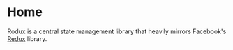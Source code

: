 # Home
Rodux is a central state management library that heavily mirrors Facebook's [Redux](http://redux.js.org/) library.
